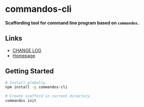 #	commandos-cli
__Scaffording tool for command line program based on `commandos`.__

##  Links

*	[CHANGE LOG](./CHANGELOG.md)
*	[Homepage](https://github.com/YounGoat/nodejs.commandos)

##	Getting Started

```bash
# Install globally.
npm install -g commandos-cli

# Create scafford in current directory.
commandos init
```